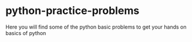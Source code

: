 # python-practice-problems
Here you will find some of the python basic problems to get your hands on basics of python
